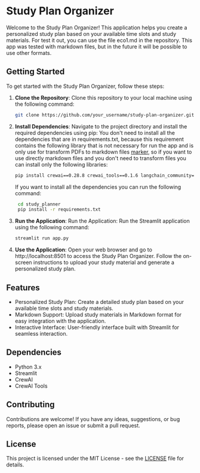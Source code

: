 # Study Plan Organizer

Welcome to the Study Plan Organizer! This application helps you create a personalized study plan based on your available time slots and study materials.
For test it out, you can use the file eco1.md in the repository. This app was tested with markdown files, but in the future it will be possible to use other formats.

## Getting Started

To get started with the Study Plan Organizer, follow these steps:

1. **Clone the Repository**: Clone this repository to your local machine using the following command:
   ```bash
   git clone https://github.com/your_username/study-plan-organizer.git 
   ```

2. **Install Dependencies**: Navigate to the project directory and install the required dependencies using pip:
    You don't need to install all the dependencies that are in requirements.txt, because this requirement contains the following library that
    is not necessary for run the app and is only use for transform PDFs to markdown files [marker](https://github.com/VikParuchuri/marker), so if you want to use directly markdown files and you don't need to transform files you can install only the following libraries:
    ```bash
    pip install crewai==0.28.8 crewai_tools==0.1.6 langchain_community==0.0.29
    ```
    If you want to install all the dependencies you can run the following command:
   ```bash 
    cd study_planner
    pip install -r requirements.txt
    ```

3. **Run the Application**: Run the Application: Run the Streamlit application using the following command:
    ```bash 
    streamlit run app.py
    ```

4. **Use the Application**: Open your web browser and go to http://localhost:8501 to access the Study Plan Organizer. Follow the on-screen instructions to upload your study material and generate a personalized study plan.

## Features

* Personalized Study Plan: Create a detailed study plan based on your available time slots and study materials.
* Markdown Support: Upload study materials in Markdown format for easy integration with the application.
* Interactive Interface: User-friendly interface built with Streamlit for seamless interaction.

## Dependencies

* Python 3.x
* Streamlit
* CrewAI
* CrewAI Tools

## Contributing

Contributions are welcome! If you have any ideas, suggestions, or bug reports, please open an issue or submit a pull request.

## License

This project is licensed under the MIT License - see the [LICENSE](LICENSE) file for details.